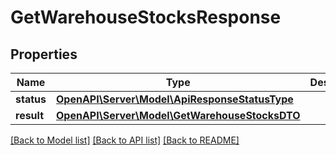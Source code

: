 # GetWarehouseStocksResponse

## Properties
Name | Type | Description | Notes
------------ | ------------- | ------------- | -------------
**status** | [**OpenAPI\Server\Model\ApiResponseStatusType**](ApiResponseStatusType.md) |  | [optional] 
**result** | [**OpenAPI\Server\Model\GetWarehouseStocksDTO**](GetWarehouseStocksDTO.md) |  | [optional] 

[[Back to Model list]](../README.md#documentation-for-models) [[Back to API list]](../README.md#documentation-for-api-endpoints) [[Back to README]](../README.md)


